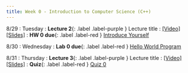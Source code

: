 ```yaml
---
title: Week 0 - Introduction to Computer Science (C++)
---
```


8/29 
: Tuesday
: **Lecture 2**{: .label .label-purple } Lecture title
  : [\[Video\]](https://www.youtube.com/) [\[Slides\]](https://www.youtube.com/)
: **HW 0 due**{: .label .label-red } [Introduce Yourself](https://edstem.org/us/courses/41440/lessons/72128/slides/384251)

8/30
: Wednesday
  : **Lab 0 due**{: .label .label-red } [Hello World Program](https://edstem.org/us/courses/24341/lessons/42800)

8/31 
: Thursday
: **Lecture 3**{: .label .label-purple } Lecture title
  : [\[Video\]](https://www.youtube.com/) [\[Slides\]](https://www.youtube.com/)
: **Quiz**{: .label .label-red } [Quiz 0](https://edstem.org/us/courses/41440/lessons/72128/slides/384251)